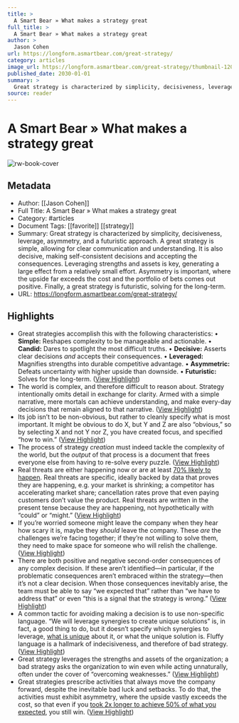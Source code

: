```yaml
---
title: >
  A Smart Bear » What makes a strategy great
full_title: >
  A Smart Bear » What makes a strategy great
author: >
  Jason Cohen
url: https://longform.asmartbear.com/great-strategy/
category: articles
image_url: https://longform.asmartbear.com/great-strategy/thumbnail-1200w.png
published_date: 2030-01-01
summary: >
  Great strategy is characterized by simplicity, decisiveness, leverage, asymmetry, and a futuristic approach. A great strategy is simple, allowing for clear communication and understanding. It is also decisive, making self-consistent decisions and accepting the consequences. Leveraging strengths and assets is key, generating a large effect from a relatively small effort. Asymmetry is important, where the upside far exceeds the cost and the portfolio of bets comes out positive. Finally, a great strategy is futuristic, solving for the long-term.
source: reader
---
```

# A Smart Bear » What makes a strategy great

![rw-book-cover](https://longform.asmartbear.com/great-strategy/thumbnail-1200w.png)

## Metadata
- Author: [[Jason Cohen]]
- Full Title: A Smart Bear » What makes a strategy great
- Category: #articles
- Document Tags: [[favorite]] [[strategy]] 
- Summary: Great strategy is characterized by simplicity, decisiveness, leverage, asymmetry, and a futuristic approach. A great strategy is simple, allowing for clear communication and understanding. It is also decisive, making self-consistent decisions and accepting the consequences. Leveraging strengths and assets is key, generating a large effect from a relatively small effort. Asymmetry is important, where the upside far exceeds the cost and the portfolio of bets comes out positive. Finally, a great strategy is futuristic, solving for the long-term.
- URL: https://longform.asmartbear.com/great-strategy/

## Highlights
- Great strategies accomplish this with the following characteristics:
  • **Simple:** Reshapes complexity to be manageable and actionable.
  • **Candid:** Dares to spotlight the most difficult truths.
  • **Decisive:** Asserts clear decisions *and* accepts their consequences.
  • **Leveraged:** Magnifies strengths into durable competitive advantage.
  • **Asymmetric:** Defeats uncertainty with higher upside than downside.
  • **Futuristic:** Solves for the long-term. ([View Highlight](https://read.readwise.io/read/01hs9q89ve5m627amyjstsfp0w))
- The world is complex, and therefore difficult to reason about. Strategy intentionally omits detail in exchange for clarity. Armed with a simple narrative, mere mortals can achieve understanding, and make every-day decisions that remain aligned to that narrative. ([View Highlight](https://read.readwise.io/read/01hs9q98daa6q2jbh8fg3ag1b5))
- Its job isn’t to be non-obvious, but rather to cleanly specify what is most important. It might be obvious to do X, but Y and Z are also “obvious,” so by selecting X and not Y nor Z, you have created focus, and specified “how to win.” ([View Highlight](https://read.readwise.io/read/01hs9qbeesvqctw7vkq463nbqa))
- The process of strategy *creation* must indeed tackle the complexity of the world, but the *output* of that process is a document that frees everyone else from having to re-solve every puzzle. ([View Highlight](https://read.readwise.io/read/01hs9qca584m5e1r92mzptbbap))
- Real threats are either happening now or are at least [70% likely to happen](https://longform.asmartbear.com/probability-words/). Real threats are specific, ideally backed by data that proves they are happening, e.g. your market is shrinking; a competitor has accelerating market share; cancellation rates prove that even paying customers don’t value the product. Real threats are written in the present tense because they are happening, not hypothetically with “could” or “might.” ([View Highlight](https://read.readwise.io/read/01hs9qegsrbnxav1geq4twh9yp))
- If you’re worried someone might leave the company when they hear how scary it is, maybe they *should* leave the company. These *are* the challenges we’re facing together; if they’re not willing to solve them, they need to make space for someone who will relish the challenge. ([View Highlight](https://read.readwise.io/read/01hs9qf7gbacxkbe33yerqk4rt))
- There are both positive and negative second-order consequences of any complex decision. If these aren’t identified—in particular, if the problematic consequences aren’t embraced within the strategy—then it’s not a clear decision. When those consequences inevitably arise, the team must be able to say “we expected that” rather than “we have to address that” or even “this is a signal that the strategy is wrong.” ([View Highlight](https://read.readwise.io/read/01hs9qjgabfba358vyzy113jxf))
- A common tactic for avoiding making a decision is to use non-specific language. “We will leverage synergies to create unique solutions” is, in fact, a good thing to do, but it doesn’t specify which synergies to leverage, [what is unique](https://longform.asmartbear.com/worse-but-unique/) about it, or what the unique solution is. Fluffy language is a hallmark of indecisiveness, and therefore of bad strategy. ([View Highlight](https://read.readwise.io/read/01hs9qm04ex8wwbw00pn189vae))
- Great strategy leverages the strengths and assets of the organization; a bad strategy asks the organization to win even while acting unnaturally, often under the cover of “overcoming weaknesses.” ([View Highlight](https://read.readwise.io/read/01hs9qs5vbyxxy0dmckqcj3q0v))
- Great strategies prescribe activities that always move the company forward, despite the inevitable bad luck and setbacks. To do that, the activities must exhibit asymmetry, where the upside vastly exceeds the cost, so that even if you [took 2x longer to achieve 50% of what you expected](https://longform.asmartbear.com/roi-rubric/), you still win. ([View Highlight](https://read.readwise.io/read/01hs9qyvartg84rfzzn3wczfxv))


